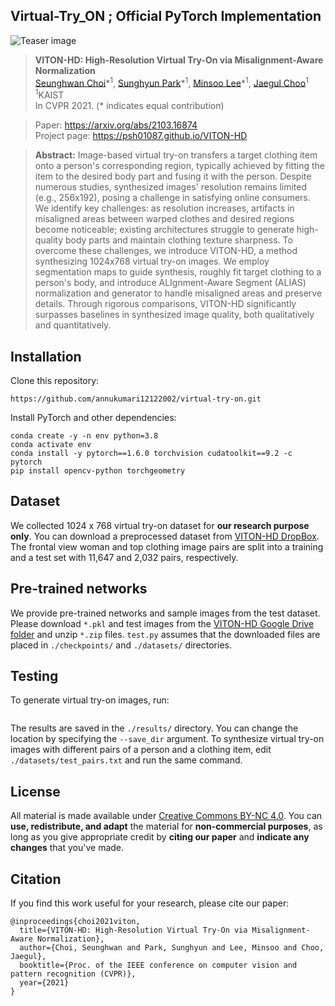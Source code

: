 ## Virtual-Try_ON ; Official PyTorch Implementation



![Teaser image](./assets/teaser.png)

> **VITON-HD: High-Resolution Virtual Try-On via Misalignment-Aware Normalization**<br>
> [Seunghwan Choi](https://github.com/shadow2496)\*<sup>1</sup>, [Sunghyun Park](https://psh01087.github.io)\*<sup>1</sup>, [Minsoo Lee](https://github.com/Minsoo2022)\*<sup>1</sup>, [Jaegul Choo](https://sites.google.com/site/jaegulchoo)<sup>1</sup><br>
> <sup>1</sup>KAIST<br>
> In CVPR 2021. (* indicates equal contribution)

> Paper: https://arxiv.org/abs/2103.16874<br>
> Project page: https://psh01087.github.io/VITON-HD

> **Abstract:** Image-based virtual try-on transfers a target clothing item onto a person's corresponding region, typically achieved by fitting the item to the desired body part and fusing it with the person. Despite numerous studies, synthesized images' resolution remains limited (e.g., 256x192), posing a challenge in satisfying online consumers. We identify key challenges: as resolution increases, artifacts in misaligned areas between warped clothes and desired regions become noticeable; existing architectures struggle to generate high-quality body parts and maintain clothing texture sharpness. To overcome these challenges, we introduce VITON-HD, a method synthesizing 1024x768 virtual try-on images. We employ segmentation maps to guide synthesis, roughly fit target clothing to a person's body, and introduce ALIgnment-Aware Segment (ALIAS) normalization and generator to handle misaligned areas and preserve details. Through rigorous comparisons, VITON-HD significantly surpasses baselines in synthesized image quality, both qualitatively and quantitatively.

## Installation

Clone this repository:

```
https://github.com/annukumari12122002/virtual-try-on.git
```

Install PyTorch and other dependencies:

```
conda create -y -n env python=3.8
conda activate env
conda install -y pytorch==1.6.0 torchvision cudatoolkit==9.2 -c pytorch
pip install opencv-python torchgeometry
```

## Dataset

We collected 1024 x 768 virtual try-on dataset for **our research purpose only**.
You can download a preprocessed dataset from [VITON-HD DropBox](https://www.dropbox.com/s/10bfat0kg4si1bu/zalando-hd-resized.zip?dl=0).
The frontal view woman and top clothing image pairs are split into a training and a test set with 11,647 and 2,032 pairs, respectively. 


## Pre-trained networks

We provide pre-trained networks and sample images from the test dataset. Please download `*.pkl` and test images from the [VITON-HD Google Drive folder](https://drive.google.com/drive/folders/0B8kXrnobEVh9fnJHX3lCZzEtd20yUVAtTk5HdWk2OVV0RGl6YXc0NWhMOTlvb1FKX3Z1OUk?resourcekey=0-OIXHrDwCX8ChjypUbJo4fQ&usp=sharing) and unzip `*.zip` files. `test.py` assumes that the downloaded files are placed in `./checkpoints/` and `./datasets/` directories.

## Testing

To generate virtual try-on images, run:

```python test.py --name [NAME]
```

The results are saved in the `./results/` directory. You can change the location by specifying the `--save_dir` argument. To synthesize virtual try-on images with different pairs of a person and a clothing item, edit `./datasets/test_pairs.txt` and run the same command.

## License

All material is made available under [Creative Commons BY-NC 4.0](https://creativecommons.org/licenses/by-nc/4.0/). You can **use, redistribute, and adapt** the material for **non-commercial purposes**, as long as you give appropriate credit by **citing our paper** and **indicate any changes** that you've made.

## Citation

If you find this work useful for your research, please cite our paper:

```
@inproceedings{choi2021viton,
  title={VITON-HD: High-Resolution Virtual Try-On via Misalignment-Aware Normalization},
  author={Choi, Seunghwan and Park, Sunghyun and Lee, Minsoo and Choo, Jaegul},
  booktitle={Proc. of the IEEE conference on computer vision and pattern recognition (CVPR)},
  year={2021}
}
```
